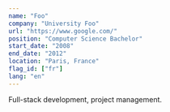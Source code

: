 ```yaml
---
name: "Foo"
company: "University Foo"
url: "https://www.google.com/"
position: "Computer Science Bachelor"
start_date: "2008"
end_date: "2012"
location: "Paris, France"
flag_id: ["fr"]
lang: "en"
---
```


Full-stack development, project management.